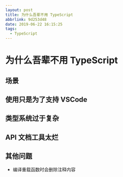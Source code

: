 ```yaml
---
layout: post
title: 为什么吾辈不用 TypeScript
abbrlink: 9d253d48
date: 2019-06-22 16:15:25
tags:
  - TypeScript
---
```


# 为什么吾辈不用 TypeScript

## 场景

## 使用只是为了支持 VSCode

## 类型系统过于复杂

## API 文档工具太烂

## 其他问题

- 编译重载函数时会删除注释内容
